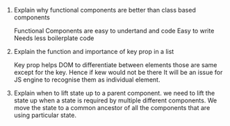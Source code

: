 1. Explain why functional components are better than class based components

    Functional Components are easy to undertand and code
    Easy to write 
    Needs less boilerplate code


2. Explain the function and importance of key prop in a list

    Key prop helps DOM to differentiate between elements those are same except for the key. Hence if kew would not be there It will be an issue for JS engine to recognise them as individual element.

3. Explain when to lift state up to a parent component.
    we need to lift the state up when a state is required by multiple different components. We move the state to a common ancestor of all the components that are using particular state.
